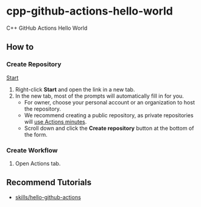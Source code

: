 # cpp-github-actions-hello-world

C++ GitHub Actions Hello World

## How to

### Create Repository

[Start](https://github.com/new?template_owner=srz-zumix&template_name=cpp-github-actions-hello-world&owner=%40me&name=cpp-github-actions-hello-world&description=My+clone+repository&visibility=public)

1. Right-click **Start** and open the link in a new tab.
2. In the new tab, most of the prompts will automatically fill in for you.
   - For owner, choose your personal account or an organization to host the repository.
   - We recommend creating a public repository, as private repositories will [use Actions minutes](https://docs.github.com/en/billing/managing-billing-for-github-actions/about-billing-for-github-actions).
   - Scroll down and click the **Create repository** button at the bottom of the form.

### Create Workflow

1. Open Actions tab.

## Recommend Tutorials

- [skills/hello-github-actions](https://github.com/skills/hello-github-actions)

